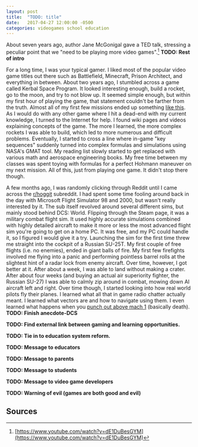 ```yaml
---
layout: post
title:  "TODO: title"
date:   2017-04-27 12:00:00 -0500
categories: videogames school education
---
```


About seven years ago, author Jane McGonigal gave a TED talk, stressing a peculiar point that we "need to be playing more video games".[^1] **TODO: Rest of intro**

For a long time, I was your typical gamer. I liked most of the popular video game titles out there such as Battlefield, Minecraft, Prison Architect, and everything in between. About two years ago, I stumbled across a game called Kerbal Space Program. It looked interesting enough, build a rocket, go to the moon, and try to not blow up. It seemed simple enough, but within my first hour of playing the game, that statement couldn't be farther from the truth. Almost all of my first few missions ended up something [like this](https://www.youtube.com/watch?v=UKUz5ZUPqM8). As I would do with any other game where I hit a dead-end with my current knowledge, I turned to the Internet for help. I found wiki pages and videos explaining concepts of the game. The more I learned, the more complex rockets I was able to build, which led to more numerous and difficult problems. Eventually, I started to cross a line where in-game "key sequences" suddenly turned into complex formulas and simulations using NASA's GMAT tool. My reading list slowly started to get replaced with various math and aerospace engineering books. My free time between my classes was spent toying with formulas for a perfect Hohmann maneuver on my next mission. All of this, just from playing one game. It didn't stop there though.

A few months ago, I was randomly clicking through Reddit until I came across the [r/hoggit](reddit.com/r/hoggit) subreddit. I had spent some time fooling around back in the day with Microsoft Flight Simulator 98 and 2000, but wasn't really interested by it. The sub itself revolved around several different sims, but mainly stood behind DCS: World. Flipping through the Steam page, it was a military combat flight sim. It used highly accurate simulations combined with highly detailed aircraft to make it more or less the most advanced flight sim you're going to get on a home PC. It was free, and my PC could handle it, so I figured I would give it a try. Launching the sim for the first time threw me straight into the cockpit of a Russian SU-25T. My first couple of free flights (i.e. no enemies), ended in giant balls of fire. My first few firefights involved me flying into a panic and performing pointless barrel rolls at the slightest hint of a radar lock from enemy aircraft. Over time, however, I got better at it. After about a week, I was able to land without making a crater. After about four weeks (and buying an actual air superiority fighter, the Russian SU-27) I was able to calmly zip around in combat, mowing down AI aircraft left and right. Over time though, I started looking into how real world pilots fly their planes. I learned what all that in game radio chatter actually meant. I learned what vectors are and how to navigate using them. I even learned what happens when you [punch out above mach 1](https://www.youtube.com/watch?v=xsp0kGrwXW4) (basically death). **TODO: Finish anecdote-DCS**

**TODO: Find external link between gaming and learning opportunities.**

**TODO: Tie in to education system reform.**

**TODO: Message to educators**

**TODO: Message to parents**

**TODO: Message to students**

**TODO: Message to video game developers**

**TODO: Warning of evil (games are both good and evil)**

## Sources

[^1]: [https://www.youtube.com/watch?v=dE1DuBesGYM](https://www.youtube.com/watch?v=dE1DuBesGYM)
